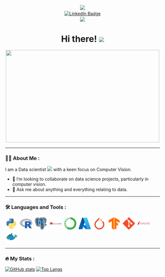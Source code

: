 <div id="header" align="center">
  <img src="https://media.giphy.com/media/du3J3cXyzhj75IOgvA/giphy.gif" width="100"/>


<div id="badges">
  <a href="https://www.linkedin.com/in/hilary-ml-engineer/">
    <img src="https://img.shields.io/badge/LinkedIn-blue?style=for-the-badge&logo=linkedin&logoColor=white" alt="LinkedIn Badge"/>
  </a>
</div>

<img src="https://komarev.com/ghpvc/?username=hilariie&style=flat-square&color=blue" align="center"/>
<h1>
  Hi there!
  <img src="https://media.giphy.com/media/hvRJCLFzcasrR4ia7z/giphy.gif" width="30px"/>
</h1>
<div align="center">
  <img src="https://media.giphy.com/media/hGSzXz15d8bEBJYymp/giphy.gif" width="500" height="300"/>
</div>
</div>

---

### :man_technologist: About Me :

I am a Data scientist <img src="https://media.giphy.com/media/ROvAAasTqL4Hy7kjXt/giphy.gif" width="30"> with a keen focus on Computer Vision.



<!-- - 🔭 I just recently concluded a masters' degree program in Data science. -->
<!-- - 🌱 I’m researching how to use deep learning to analyse C-elegan worms mating behaviour. -->
- 👯 I’m looking to collaborate on data science projects, particularly in computer vision.
- 💬 Ask me about anything and everything relating to data.
<!-- - 🤔 I’m looking for help with ... -->
<!-- - 📫 How to reach me:  -->
<!-- - 😄 Pronouns: ... -->
<!-- - ⚡ Fun fact: ... -->

---

### :hammer_and_wrench: Languages and Tools :

<div>
  <img src="https://github.com/devicons/devicon/blob/master/icons/python/python-original.svg" title="Python" alt="Python" width="40" height="40"/>&nbsp;
  <img src="https://github.com/devicons/devicon/blob/master/icons/r/r-original.svg" title="R" alt="R" width="40" height="40"/>&nbsp;
  <img src="https://github.com/devicons/devicon/blob/master/icons/postgresql/postgresql-original.svg" title="PostgreSQL" alt="PostgreSQL" width="40" height="40"/>&nbsp;
  <img src="https://github.com/devicons/devicon/blob/master/icons/couchdb/couchdb-original-wordmark.svg" title="CouchDB" alt="CouchDB" width="40" height="40"/>&nbsp;
  <img src="https://github.com/devicons/devicon/blob/master/icons/anaconda/anaconda-original.svg" title="Anaconda" alt="Anaconda" width="40" height="40"/>&nbsp;
  <img src="https://github.com/devicons/devicon/blob/master/icons/azure/azure-original.svg" title="Azure" alt="Azure" width="40" height="40"/>&nbsp;
  <img src="https://github.com/devicons/devicon/blob/master/icons/pytorch/pytorch-original.svg" title="PyTorch" alt="PyTorch" width="40" height="40"/>&nbsp;
  <img src="https://github.com/devicons/devicon/blob/master/icons/tensorflow/tensorflow-original.svg" title="TensorFlow" alt="TensorFlow" width="40" height="40"/>&nbsp;
  <img src="https://github.com/devicons/devicon/blob/master/icons/git/git-original.svg" title="Git" alt="Git" width="40" height="40"/>&nbsp;
  <img src="https://github.com/devicons/devicon/blob/master/icons/apache/apache-original-wordmark.svg" title="Apache" alt="Apache" width="40" height="40"/>&nbsp;
  <img src="https://github.com/devicons/devicon/blob/master/icons/docker/docker-original.svg" title="Docker" alt="Docker" width="40" height="40"/>&nbsp;
</div>

---

### :fire: My Stats :

[![GitHub stats](https://github-readme-stats.vercel.app/api?username=hilariie&show_icons=true&theme=github_dark&show=reviews,prs_merged,prs_merged_percentage)](https://github.com/anuraghazra/github-readme-stats)
[![Top Langs](https://github-readme-stats.vercel.app/api/top-langs/?username=hilariie&layout=compact&theme=vision-friendly-dark&size_weight=0.2&count_weight=0.8)](https://github.com/anuraghazra/github-readme-stats)
